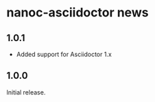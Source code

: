 # nanoc-asciidoctor news

## 1.0.1

* Added support for Asciidoctor 1.x

## 1.0.0

Initial release.

